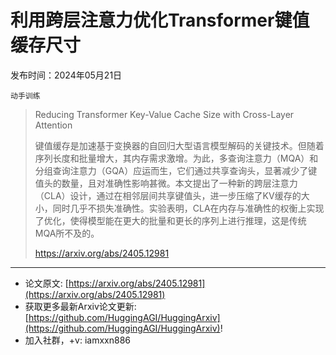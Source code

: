 # 利用跨层注意力优化Transformer键值缓存尺寸
发布时间：2024年05月21日

`动手训练`
> Reducing Transformer Key-Value Cache Size with Cross-Layer Attention
>
> 键值缓存是加速基于变换器的自回归大型语言模型解码的关键技术。但随着序列长度和批量增大，其内存需求激增。为此，多查询注意力（MQA）和分组查询注意力（GQA）应运而生，它们通过共享查询头，显著减少了键值头的数量，且对准确性影响甚微。本文提出了一种新的跨层注意力（CLA）设计，通过在相邻层间共享键值头，进一步压缩了KV缓存的大小，同时几乎不损失准确性。实验表明，CLA在内存与准确性的权衡上实现了优化，使得模型能在更大的批量和更长的序列上进行推理，这是传统MQA所不及的。
>
> https://arxiv.org/abs/2405.12981


<hr />

- 论文原文: [https://arxiv.org/abs/2405.12981](https://arxiv.org/abs/2405.12981)
- 获取更多最新Arxiv论文更新: [https://github.com/HuggingAGI/HuggingArxiv](https://github.com/HuggingAGI/HuggingArxiv)!
- 加入社群，+v: iamxxn886